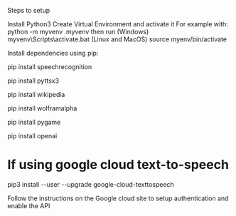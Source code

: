 Steps to setup

Install Python3
Create Virtual Environment and activate it
For example with: 
python -m myvenv .myvenv 
then run 
(Windows) myvenv\Scripts\activate.bat
(Linux and MacOS) source myenv/bin/activate

Install dependencies using pip:

pip install speechrecognition

pip install pyttsx3

pip install wikipedia

pip install wolframalpha

pip install pygame

pip install openai

# If using google cloud text-to-speech
pip3 install --user --upgrade google-cloud-texttospeech

Follow the instructions on the Google cloud site  to setup authentication and enable the API
